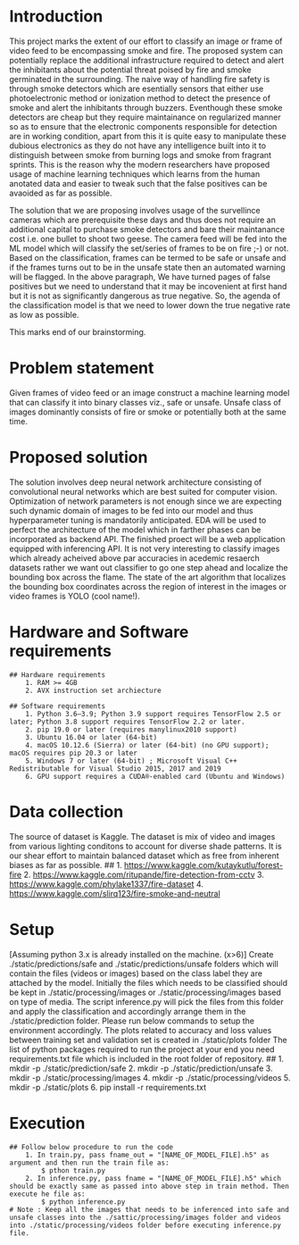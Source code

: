 # Introduction
This project marks the extent of our effort to classify an image or frame of video feed to be encompassing smoke and fire. The proposed system can potentially replace the additional infrastructure required to detect and alert the inhibitants about the potential threat poised by fire and smoke germinated in the surrounding. The naive way of handling fire safety is through smoke detectors which are esentially sensors that either use photoelectronic method or ionization method to detect the presence of smoke and alert the inhibitants through buzzers. Eventhough these smoke detectors are cheap but they require maintainance on regularized manner so as to ensure that the electronic components responsible for detection are in working condition, apart from this it is quite easy to manipulate these dubious electronics as they do not have any intelligence built into it to distinguish between smoke from burning logs and smoke from fragrant sprints. This is the reason why the modern researchers have proposed usage of machine learning techniques which learns from the human anotated data and easier to tweak such that the false positives can be avaoided as far as possible. 

The solution that we are proposing involves usage of the survellince cameras which are prerequisite these days and thus does not require an additional capital to purchase smoke detectors and bare their maintanance cost i.e. one bullet to shoot two geese. The camera feed will be fed into the ML model which will classify the set/series of frames to be on fire ;-) or not. Based on the classification, frames can be termed to be safe or unsafe and if the frames turns out to be in the unsafe state then an automated warning will be flagged. In the above paragraph, We have turned pages of false positives but we need to understand that it may be incovenient at first hand but it is not as significantly dangerous as true negative. So, the agenda of the classification model is that we need to lower down the true negative rate as low as possible.  

This marks end of our brainstorming. 

# Problem statement
Given frames of video feed or an image construct a machine learning model that can classify it into binary classes viz., safe or unsafe. Unsafe class of images dominantly consists of fire or smoke or potentially both at the same time.

# Proposed solution
The solution involves deep neural network architecture consisting of convolutional neural networks which are best suited for computer vision. Optimization of network parameters is not enough since we are expecting such dynamic domain of images to be fed into our model and thus hyperparameter tuning is mandatorily anticipated. EDA will be used to perfect the architecture of the model which in farther phases can be incorporated as backend API. The finished proect will be a web application equipped with inferencing API. It is not very interesting to classify images which already acheived above par accuracies in acedemic resaerch datasets rather we want out classifier to go one step ahead and localize the bounding box across the flame. The state of the art algorithm that localizes the bounding box coordinates across the region of interest in the images or video frames is YOLO (cool name!).    

# Hardware and Software requirements
	## Hardware requirements
		1. RAM >= 4GB
		2. AVX instruction set archiecture

	## Software requirements
		1. Python 3.6–3.9; Python 3.9 support requires TensorFlow 2.5 or later; Python 3.8 support requires TensorFlow 2.2 or later.
		2. pip 19.0 or later (requires manylinux2010 support)
		3. Ubuntu 16.04 or later (64-bit)
		4. macOS 10.12.6 (Sierra) or later (64-bit) (no GPU support); macOS requires pip 20.3 or later
		5. Windows 7 or later (64-bit) ; Microsoft Visual C++ Redistributable for Visual Studio 2015, 2017 and 2019
		6. GPU support requires a CUDA®-enabled card (Ubuntu and Windows)


# Data collection
The source of dataset is Kaggle. The dataset is mix of video and images from various lighting conditons to account for diverse shade patterns. It is our shear effort to maintain balanced dataset which as free from inherent biases as far as possible.
	##
		1. https://www.kaggle.com/kutaykutlu/forest-fire
		2. https://www.kaggle.com/ritupande/fire-detection-from-cctv
		3. https://www.kaggle.com/phylake1337/fire-dataset
		4. https://www.kaggle.com/slirq123/fire-smoke-and-neutral
# Setup
[Assuming python 3.x is already installed on the machine. (x>6)]
Create ./static/predictions/safe and ./static/predictions/unsafe folders which will contain the files (videos or images) based on the class label they are attached by the model. Initially the files which needs to be classified should be kept in ./static/processing/images or ./static/processing/images based on type of media. The script inference.py will pick the files from this folder and apply the classification and accordingly arrange them in the ./static/prediction folder.
Please run below commands to setup the environment accordingly.
The plots related to accuracy and loss values between training set and validation set is created in ./static/plots folder
The list of python packages required to run the project at your end you need requirements.txt file which is included in the root folder of repository.
	##
		1. mkdir -p ./static/prediction/safe
		2. mkdir -p ./static/prediction/unsafe
		3. mkdir -p ./static/processing/images
		4. mkdir -p ./static/processing/videos
		5. mkdir -p ./static/plots
		6. pip install -r requirements.txt
# Execution
	## Follow below procedure to run the code
		1. In train.py, pass fname_out = "[NAME_OF_MODEL_FILE].h5" as argument and then run the train file as:
			$ pthon train.py
		2. In inference.py, pass fname = "[NAME_OF_MODEL_FILE].h5" which should be exactly same as passed into above step in train method. Then execute he file as:
			$ python inference.py
	# Note : Keep all the images that needs to be inferenced into safe and unsafe classes into the ./sattic/processing/images folder and videos into ./static/processing/videos folder before executing inference.py file. 
